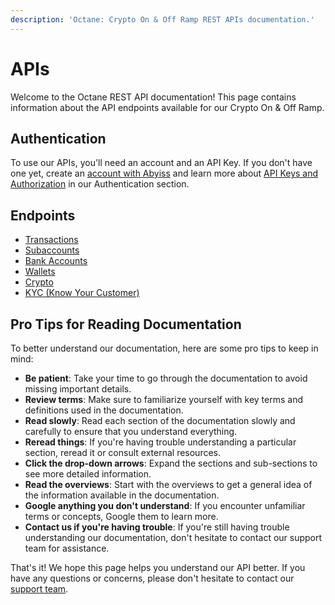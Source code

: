 ```yaml
---
description: 'Octane: Crypto On & Off Ramp REST APIs documentation.'
---
```


# APIs

Welcome to the Octane REST API documentation! This page contains information about the API endpoints available for our Crypto On & Off Ramp.

## Authentication&#x20;

To use our APIs, you'll need an account and an API Key. If you don't have one yet, create an [account with Abyiss](https://abyiss.com/signin) and learn more about [API Keys and Authorization](../../introduction/api-architecture/api-keys-authentication.md) in our Authentication section.

## Endpoints&#x20;

* [Transactions](transactions.md)
* [Subaccounts](subaccounts.md)
* [Bank Accounts](payment-methods/bank-accounts.md)
* [Wallets](payment-methods/wallets.md)
* [Crypto](assets.md)
* [KYC (Know Your Customer)](kyc-know-your-customer.md)

## Pro Tips for Reading Documentation&#x20;

To better understand our documentation, here are some pro tips to keep in mind:

* **Be patient**: Take your time to go through the documentation to avoid missing important details.
* **Review terms**: Make sure to familiarize yourself with key terms and definitions used in the documentation.
* **Read slowly**: Read each section of the documentation slowly and carefully to ensure that you understand everything.
* **Reread things**: If you're having trouble understanding a particular section, reread it or consult external resources.
* **Click the drop-down arrows**: Expand the sections and sub-sections to see more detailed information.
* **Read the overviews**: Start with the overviews to get a general idea of the information available in the documentation.
* **Google anything you don't understand**: If you encounter unfamiliar terms or concepts, Google them to learn more.
* **Contact us if you're having trouble**: If you're still having trouble understanding our documentation, don't hesitate to contact our support team for assistance.

That's it! We hope this page helps you understand our API better. If you have any questions or concerns, please don't hesitate to contact our [support team](https://abyiss.com/contact).
